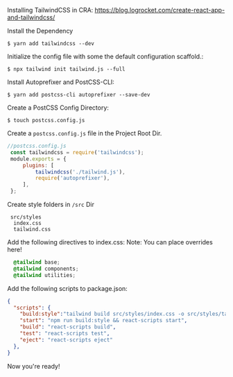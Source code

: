 Installing TailwindCSS in CRA:
https://blog.logrocket.com/create-react-app-and-tailwindcss/

Install the Dependency
```
$ yarn add tailwindcss --dev
```

Initialize the config file with some the default configuration scaffold.:
```
$ npx tailwind init tailwind.js --full
```

Install Autoprefixer and PostCSS-CLI:
```
$ yarn add postcss-cli autoprefixer --save-dev
```

Create a PostCSS Config Directory:
```
$ touch postcss.config.js
```

Create a `postcss.config.js` file in the Project Root Dir.
```js
//postcss.config.js
 const tailwindcss = require('tailwindcss');
 module.exports = {
     plugins: [
         tailwindcss('./tailwind.js'),
         require('autoprefixer'),
     ],
 };
 ```

 Create style folders in `/src` Dir
```
 src/styles
  index.css
  tailwind.css
```

Add the following directives to index.css:
Note: You can place overrides here!
```css
  @tailwind base;
  @tailwind components;
  @tailwind utilities;
```


Add the following scripts to package.json:
```json
{
  "scripts": {
    "build:style":"tailwind build src/styles/index.css -o src/styles/tailwind.css",
    "start": "npm run build:style && react-scripts start",
    "build": "react-scripts build",
    "test": "react-scripts test",
    "eject": "react-scripts eject"
  },
}
```

Now you're ready!